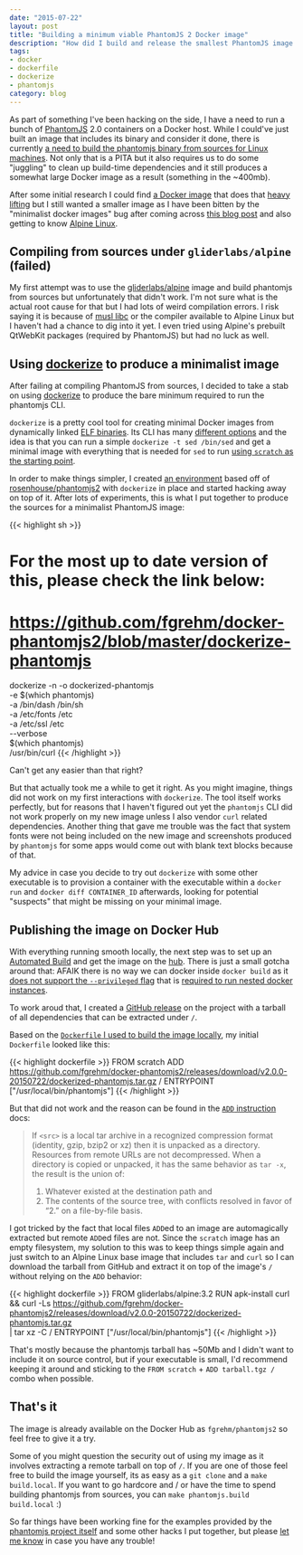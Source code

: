 ```yaml
---
date: "2015-07-22"
layout: post
title: "Building a minimum viable PhantomJS 2 Docker image"
description: "How did I build and release the smallest PhantomJS image you'll see on the Docker Hub"
tags:
- docker
- dockerfile
- dockerize
- phantomjs
category: blog
---
```


As part of something I've been hacking on the side, I have a need to run a bunch of
[PhantomJS](http://phantomjs.org/) 2.0 containers on a Docker host. While I could've just
built an image that includes its binary and consider it done, there is currently [a need
to build the phantomjs binary from sources for Linux machines](https://github.com/ariya/phantomjs/issues/12948).
Not only that is a PITA but it also requires us to do some "juggling" to clean up build-time
dependencies and it still produces a somewhat large Docker image as a result (something in
the ~400mb).

After some initial research I could find [a Docker image](https://registry.hub.docker.com/u/rosenhouse/phantomjs2/)
that does that [heavy lifting](https://github.com/rosenhouse/phantomjs2/blob/1df72b25bc231693c3d059d71ec40cd6e27d6872/Dockerfile#L12-L38)
but I still wanted a smaller image as I have been bitten by the "minimalist docker images" bug
after coming across [this blog post](http://blog.oddbit.com/2015/02/05/creating-minimal-docker-images/)
and also getting to know [Alpine Linux](http://alpinelinux.org/).

## Compiling from sources under `gliderlabs/alpine` (failed)

My first attempt was to use the [gliderlabs/alpine](http://gliderlabs.viewdocs.io/docker-alpine/about)
image and build phantomjs from sources but unfortunately that didn't work. I'm not sure
what is the actual root cause for that but I had lots of weird compilation errors. I risk
saying it is because of [musl libc](http://gliderlabs.viewdocs.io/docker-alpine/about#user-content-musl-libc)
or the compiler available to Alpine Linux but I haven't had a chance to dig into it yet.
I even tried using Alpine's prebuilt QtWebKit packages (required by PhantomJS) but had no
luck as well.

## Using [dockerize](https://github.com/larsks/dockerize) to produce a minimalist image

After failing at compiling PhantomJS from sources, I decided to take a stab on using
[dockerize](https://github.com/larsks/dockerize) to produce the bare minimum required
to run the phantomjs CLI.

`dockerize` is a pretty cool tool for creating minimal Docker images from dynamically linked
[ELF binaries](https://en.wikipedia.org/wiki/Executable_and_Linkable_Format). Its CLI has
many [different options](https://github.com/larsks/dockerize#synopsis) and the idea is that
you can run a simple `dockerize -t sed /bin/sed` and get a minimal image with everything
that is needed for `sed` to run [using `scratch` as the starting point](http://docs.docker.com/articles/baseimages/#creating-a-simple-base-image-using-scratch).

In order to make things simpler, I created [an environment](https://github.com/fgrehm/docker-phantomjs2/blob/master/Dockerfile.dockerize)
based off of [rosenhouse/phantomjs2](https://registry.hub.docker.com/u/rosenhouse/phantomjs2/)
with `dockerize` in place and started hacking away on top of it. After lots of experiments,
this is what I put together to produce the sources for a minimalist PhantomJS image:

{{< highlight sh >}}
# For the most up to date version of this, please check the link below:
#   https://github.com/fgrehm/docker-phantomjs2/blob/master/dockerize-phantomjs
dockerize -n -o dockerized-phantomjs \
          -e $(which phantomjs) \
          -a /bin/dash /bin/sh \
          -a /etc/fonts /etc  \
          -a /etc/ssl /etc  \
          --verbose \
          $(which phantomjs) \
          /usr/bin/curl
{{< /highlight >}}

Can't get any easier than that right?

But that actually took me a while to get it right. As you might imagine, things did not work
on my first interactions with `dockerize`. The tool itself works perfectly, but for reasons
that I haven't figured out yet the `phantomjs` CLI did not work properly on my new image
unless I also vendor `curl` related dependencies. Another thing that gave me trouble was
the fact that system fonts were not being included on the new image and screenshots produced
by `phantomjs` for some apps would come out with blank text blocks because of that.

My advice in case you decide to try out `dockerize` with some other executable is
to provision a container with the executable within a `docker run` and `docker diff CONTAINER_ID`
afterwards, looking for potential "suspects" that might be missing on your minimal
image.

## Publishing the image on Docker Hub

With everything running smooth locally, the next step was to set up an [Automated Build](http://docs.docker.com/docker-hub/builds/)
and get the image on the [hub](http://hub.docker.com/). There is just a small gotcha around
that: AFAIK there is no way we can docker inside `docker build` as it [does not support the `--privileged` flag](https://github.com/docker/docker/issues/1916)
that is [required to run nested docker instances](https://github.com/jpetazzo/dind#quickstart).

To work aroud that, I created a [GitHub release](https://github.com/fgrehm/docker-phantomjs2/releases)
on the project with a tarball of all dependencies that can be extracted under `/`.

Based on the [`Dockerfile` I used to build the image locally](https://github.com/fgrehm/docker-phantomjs2/blob/master/Dockerfile.localbuild#L3),
my initial `Dockerfile` looked like this:

{{< highlight dockerfile >}}
FROM scratch
ADD https://github.com/fgrehm/docker-phantomjs2/releases/download/v2.0.0-20150722/dockerized-phantomjs.tar.gz /
ENTRYPOINT ["/usr/local/bin/phantomjs"]
{{< /highlight >}}

But that did not work and the reason can be found in the [`ADD` instruction](http://docs.docker.com/reference/builder/#add)
docs:

> If `<src>` is a local tar archive in a recognized compression format (identity, gzip, bzip2 or xz) then it is unpacked as a directory. Resources from remote URLs are not decompressed. When a directory is copied or unpacked, it has the same behavior as `tar -x`, the result is the union of:
>
> 1.   Whatever existed at the destination path and
> 2.   The contents of the source tree, with conflicts resolved in favor of “2.” on a file-by-file basis.

I got tricked by the fact that local files `ADD`ed to an image are automagically extracted but
remote `ADD`ed files are not. Since the `scratch` image has an empty filesystem, my solution
to this was to keep things simple again and just switch to an Alpine Linux base image that
includes `tar` and `curl` so I can download the tarball from GitHub and extract it on top of
the image's `/` without relying on the `ADD` behavior:

{{< highlight dockerfile >}}
FROM gliderlabs/alpine:3.2
RUN apk-install curl \
    && curl -Ls https://github.com/fgrehm/docker-phantomjs2/releases/download/v2.0.0-20150722/dockerized-phantomjs.tar.gz \
       | tar xz -C /
ENTRYPOINT ["/usr/local/bin/phantomjs"]
{{< /highlight >}}

That's mostly because the phantomjs tarball has ~50Mb and I didn't want to include it on
source control, but if your executable is small, I'd recommend keeping it around and
sticking to the `FROM scratch` + `ADD tarball.tgz /` combo when possible.

## That's it

The image is already available on the Docker Hub as `fgrehm/phantomjs2` so feel free to
give it a try.

Some of you might question the security out of using my image as it involves extracting a
remote tarball on top of `/`. If you are one of those feel free to build the image yourself,
its as easy as a `git clone` and a `make build.local`. If you want to go hardcore and / or
have the time to spend building phantomjs from sources, you can `make phantomjs.build build.local` :)

So far things have been working fine for the examples provided by the [phantomjs project itself](https://github.com/ariya/phantomjs/tree/master/examples)
and some other hacks I put together, but please [let me know](https://github.com/fgrehm/docker-phantomjs2/issues/new)
in case you have any trouble!
